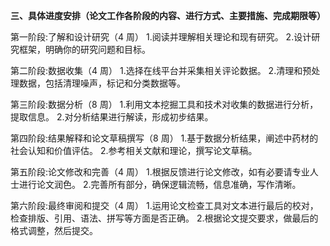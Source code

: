 **三、具体进度安排（论文工作各阶段的内容、进行方式、主要措施、完成期限等）**

第一阶段:了解和设计研究（4 周） 1.阅读并理解相关理论和现有研究。 2.设计研究框架，明确你的研究问题和目标。

第二阶段:数据收集（4 周） 1.选择在线平台并采集相关评论数据。 2.清理和预处理数据，包括清理噪声，标记和分类数据等。

第三阶段:数据分析（8 周） 1.利用文本挖掘工具和技术对收集的数据进行分析，提取信息。 2.对分析结果进行解读，形成初步结果。

第四阶段:结果解释和论文草稿撰写（8 周） 1.基于数据分析结果，阐述中药材的社会认知和价值评估。 2.参考相关文献和理论，撰写论文草稿。

第五阶段:论文修改和完善（4 周） 1.根据反馈进行论文修改，如有必要请专业人士进行论文润色。 2.完善所有部分，确保逻辑流畅，信息准确，写作清晰。

第六阶段:最终审阅和提交（4 周） 1.运用论文检查工具对文本进行最后的校对，检查排版、引用、语法、拼写等方面是否正确。 2.根据论文提交要求，做最后的格式调整，然后提交。
